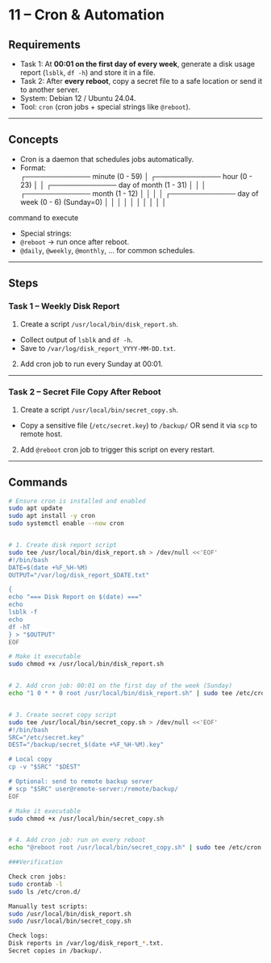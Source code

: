 # 11 – Cron & Automation

## Requirements
- Task 1: At **00:01 on the first day of every week**, generate a disk usage report (`lsblk`, `df -h`) and store it in a file.  
- Task 2: After **every reboot**, copy a secret file to a safe location or send it to another server.  
- System: Debian 12 / Ubuntu 24.04.  
- Tool: `cron` (cron jobs + special strings like `@reboot`).  

---

## Concepts
- Cron is a daemon that schedules jobs automatically.  
- Format:  
┌───────────── minute (0 - 59)
│ ┌───────────── hour (0 - 23)
│ │ ┌───────────── day of month (1 - 31)
│ │ │ ┌───────────── month (1 - 12)
│ │ │ │ ┌───────────── day of week (0 - 6) (Sunday=0)
│ │ │ │ │
│ │ │ │ │

command to execute
- Special strings:  
- `@reboot` → run once after reboot.  
- `@daily`, `@weekly`, `@monthly`, … for common schedules.  

---

## Steps
### Task 1 – Weekly Disk Report
1. Create a script `/usr/local/bin/disk_report.sh`.  
 - Collect output of `lsblk` and `df -h`.  
 - Save to `/var/log/disk_report_YYYY-MM-DD.txt`.  

2. Add cron job to run every Sunday at 00:01.  

---

### Task 2 – Secret File Copy After Reboot
1. Create a script `/usr/local/bin/secret_copy.sh`.  
 - Copy a sensitive file (`/etc/secret.key`) to `/backup/` OR send it via `scp` to remote host.  

2. Add `@reboot` cron job to trigger this script on every restart.  

---

## Commands
```bash
# Ensure cron is installed and enabled
sudo apt update
sudo apt install -y cron
sudo systemctl enable --now cron


# 1. Create disk report script
sudo tee /usr/local/bin/disk_report.sh > /dev/null <<'EOF'
#!/bin/bash
DATE=$(date +%F_%H-%M)
OUTPUT="/var/log/disk_report_$DATE.txt"

{
echo "=== Disk Report on $(date) ==="
echo
lsblk -f
echo
df -hT
} > "$OUTPUT"
EOF

# Make it executable
sudo chmod +x /usr/local/bin/disk_report.sh


# 2. Add cron job: 00:01 on the first day of the week (Sunday)
echo "1 0 * * 0 root /usr/local/bin/disk_report.sh" | sudo tee /etc/cron.d/disk_report


# 3. Create secret copy script
sudo tee /usr/local/bin/secret_copy.sh > /dev/null <<'EOF'
#!/bin/bash
SRC="/etc/secret.key"
DEST="/backup/secret_$(date +%F_%H-%M).key"

# Local copy
cp -v "$SRC" "$DEST"

# Optional: send to remote backup server
# scp "$SRC" user@remote-server:/remote/backup/
EOF

# Make it executable
sudo chmod +x /usr/local/bin/secret_copy.sh


# 4. Add cron job: run on every reboot
echo "@reboot root /usr/local/bin/secret_copy.sh" | sudo tee /etc/cron.d/secret_copy

###Verification

Check cron jobs:
sudo crontab -l
sudo ls /etc/cron.d/

Manually test scripts:
sudo /usr/local/bin/disk_report.sh
sudo /usr/local/bin/secret_copy.sh

Check logs:
Disk reports in /var/log/disk_report_*.txt.
Secret copies in /backup/.
